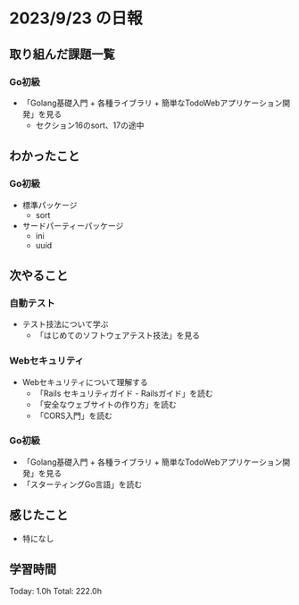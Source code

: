 # 2023/9/23 の日報

## 取り組んだ課題一覧

### Go初級

- 「Golang基礎入門 + 各種ライブラリ + 簡単なTodoWebアプリケーション開発」を見る
  - セクション16のsort、17の途中

## わかったこと

### Go初級

- 標準パッケージ
  - sort
- サードパーティーパッケージ
  - ini
  - uuid

## 次やること

### 自動テスト

- テスト技法について学ぶ
  - 「はじめてのソフトウェアテスト技法」を見る

### Webセキュリティ

- Webセキュリティについて理解する
  - 「Rails セキュリティガイド - Railsガイド」を読む
  - 「安全なウェブサイトの作り方」を読む
  - 「CORS入門」を読む

### Go初級

- 「Golang基礎入門 + 各種ライブラリ + 簡単なTodoWebアプリケーション開発」を見る
- 「スターティングGo言語」を読む

## 感じたこと

- 特になし
  
## 学習時間

Today: 1.0h
Total: 222.0h
